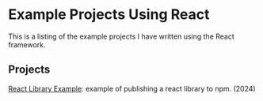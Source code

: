 # Example Projects Using React

This is a listing of the example projects I have written using the React framework.

## Projects

[React Library Example](https://github.com/garygause/react-library-example): example of publishing a react library to npm. (2024)
